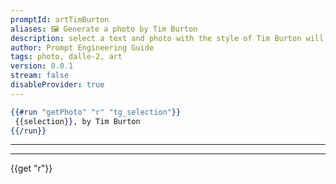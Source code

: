 ```yaml
---
promptId: artTimBurton
aliases: 🖼️ Generate a photo by Tim Burton
description: select a text and photo with the style of Tim Burton will be generated using Dalle-2
author: Prompt Engineering Guide
tags: photo, dalle-2, art
version: 0.0.1
stream: false
disableProvider: true
---
```

```handlebars
{{#run "getPhoto" "r" "tg_selection"}}
 {{selection}}, by Tim Burton
{{/run}}
```
***
***
{{get "r"}}